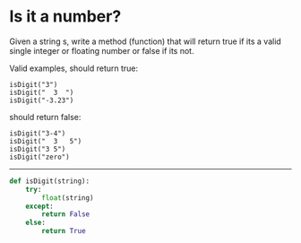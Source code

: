 # Is it a number?

Given a string s, write a method (function) that will return true if its a valid single integer or floating number or false if its not.

Valid examples, should return true:

```
isDigit("3")
isDigit("  3  ")
isDigit("-3.23")
```
should return false:

```
isDigit("3-4")
isDigit("  3   5")
isDigit("3 5")
isDigit("zero")
```

---

```py
def isDigit(string):
    try:
        float(string)
    except:
        return False
    else:
        return True
```
